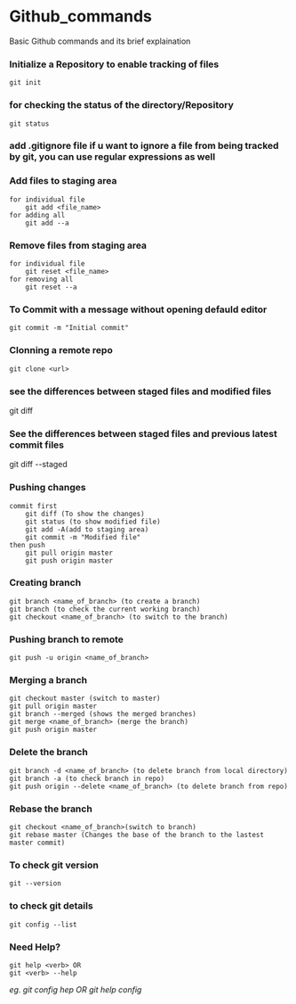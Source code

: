 # Github_commands
Basic Github commands and its brief explaination

### Initialize a Repository to enable tracking of files
	git init

### for checking the status of the directory/Repository
	git status

### add .gitignore file if u want to ignore a file from being tracked by git, you can use regular expressions as well

### Add files to staging area
	for individual file
		git add <file_name>
	for adding all
		git add --a

### Remove files from staging area
	for individual file
		git reset <file_name>
	for removing all 
		git reset --a

### To Commit with a message without opening defauld editor
	git commit -m "Initial commit"

### Clonning a remote repo
	git clone <url>
  
### see the differences between staged files and modified files
  git diff
  
### See the differences between staged files and previous latest commit files
  git diff --staged

### Pushing changes
	commit first
		git diff (To show the changes)
		git status (to show modified file)
		git add -A(add to staging area)
		git commit -m "Modified file"
	then push
		git pull origin master
		git push origin master

### Creating branch 
	git branch <name_of_branch> (to create a branch)
	git branch (to check the current working branch)
	git checkout <name_of_branch> (to switch to the branch)


### Pushing branch to remote
	git push -u origin <name_of_branch> 

### Merging a branch
	git checkout master (switch to master)
	git pull origin master
	git branch --merged (shows the merged branches)
	git merge <name_of_branch> (merge the branch) 
	git push origin master 

### Delete the branch
	git branch -d <name_of_branch> (to delete branch from local directory)
	git branch -a (to check branch in repo)
	git push origin --delete <name_of_branch> (to delete branch from repo)

### Rebase the branch
	git checkout <name_of_branch>(switch to branch)
	git rebase master (Changes the base of the branch to the lastest master commit)
  
 ### To check git version
	git --version

### to check git details 
	git config --list

### Need Help?
	git help <verb> OR
	git <verb> --help
  *eg. git config hep OR git help config*

